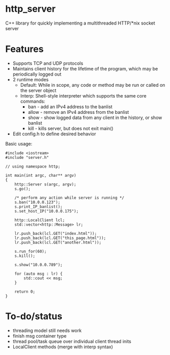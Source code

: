 # http_server
C++ library for quickly implementing a multithreaded HTTP/\*nix socket server

# Features
- Supports TCP and UDP protocols 
- Maintains client history for the lifetime of the program, which may be periodically logged out
- 2 runtime modes 
    - Default: While in scope, any code or method may be run or called on the server object
    - Interp: Shell-style interpreter which supports the same core commands:
        - ban - add an IPv4 address to the banlist
        - allow - remove an IPv4 address from the banlist
        - show - show logged data from any client in the history, or show banlist
        - kill - kills server, but does not exit main()
- Edit config.h to define desired behavior


Basic usage:
```
#include <iostream>
#include "server.h"

// using namespace http;

int main(int argc, char** argv)
{
    http::Server s(argc, argv);
    s.go();

    /* perform any action while server is running */
    s.ban("10.0.0.123");
    s.print_IP_banlist();
    s.set_host_IP("10.0.0.175");

    http::LocalClient lcl;
    std::vector<http::Message> lr;

    lr.push_back(lcl.GET("index.html"));
    lr.push_back(lcl.GET("this_page.html"));
    lr.push_back(lcl.GET("another.html"));

    s.run_for(60);
    s.kill();

    s.show("10.0.0.789");

    for (auto msg : lr) {
        std::cout << msg;
    }

    return 0;
}
```

# To-do/status
- threading model still needs work
- finish msg container type
- thread pool/task queue over individual client thread inits
- LocalClient methods (merge with interp syntax)
